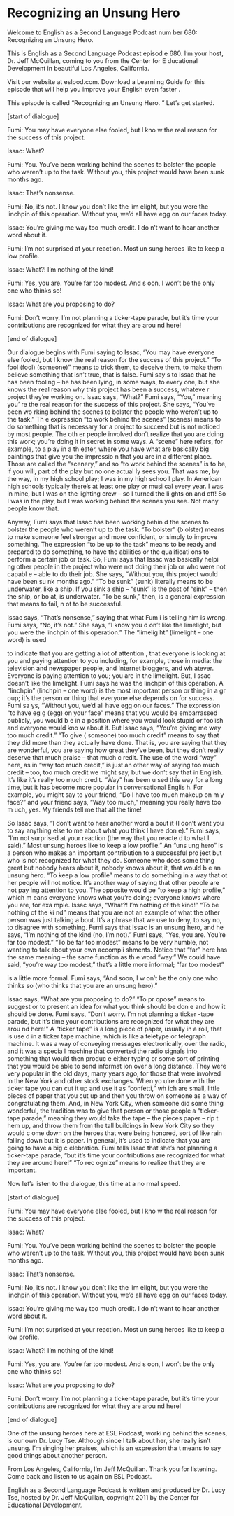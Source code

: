 # Recognizing an Unsung Hero

Welcome to English as a Second Language Podcast num ber 680: Recognizing an Unsung Hero. 

This is English as a Second Language Podcast episod e 680.  I’m your host, Dr. Jeff McQuillan, coming to you from the Center for E ducational Development in beautiful Los Angeles, California. 

Visit our website at eslpod.com.  Download a Learni ng Guide for this episode that will help you improve your English even faster . 

This episode is called “Recognizing an Unsung Hero. ”  Let’s get started. 

[start of dialogue] 

Fumi:  You may have everyone else fooled, but I kno w the real reason for the success of this project. 

Issac:  What? 

Fumi:  You.  You’ve been working behind the scenes to bolster the people who weren’t up to the task.  Without you, this project would have been sunk months ago. 

Issac:  That’s nonsense.   

Fumi:  No, it’s not.  I know you don’t like the lim elight, but you were the linchpin of this operation.  Without you, we’d all have egg on our faces today. 

Issac:  You’re giving me way too much credit.  I do n’t want to hear another word about it.   

Fumi:  I’m not surprised at your reaction.  Most un sung heroes like to keep a low profile.   

Issac:  What?!  I’m nothing of the kind! 

Fumi:  Yes, you are.  You’re far too modest.  And s oon, I won’t be the only one who thinks so! 

Issac:  What are you proposing to do?  

 Fumi:  Don’t worry.  I’m not planning a ticker-tape  parade, but it’s time your contributions are recognized for what they are arou nd here! 

[end of dialogue] 

Our dialogue begins with Fumi saying to Issac, “You  may have everyone else fooled, but I know the real reason for the success of this project.”  “To fool (fool) (someone)” means to trick them, to deceive them, to  make them believe something that isn’t true, that is false.  Fumi say s to Issac that he has been fooling – he has been lying, in some ways, to every one, but she knows the real reason why this project has been a success, whateve r project they’re working on. Issac says, “What?”  Fumi says, “You,” meaning you’ re the real reason for the success of this project.  She says, “You’ve been wo rking behind the scenes to bolster the people who weren’t up to the task.”  Th e expression “to work behind the scenes” (scenes) means to do something that is necessary for a project to succeed but is not noticed by most people.  The oth er people involved don’t realize that you are doing this work; you’re doing it in secret in some ways.  A “scene” here refers, for example, to a play in a th eater, where you have what are basically big paintings that give you the impressio n that you are in a different place.  Those are called the “scenery,” and so “to work behind the scenes” is to be, if you will, part of the play but no one actual ly sees you.  That was me, by the way, in my high school play; I was in my high schoo l play.  In American high schools typically there’s at least one play or musi cal every year.  I was in mine, but I was on the lighting crew – so I turned the li ghts on and off!  So I was in the play, but I was working behind the scenes you see.  Not many people know that. 

Anyway, Fumi says that Issac has been working behin d the scenes to bolster the people who weren’t up to the task.  “To bolster” (b olster) means to make someone feel stronger and more confident, or simply  to improve something.  The expression “to be up to the task” means to be ready  and prepared to do something, to have the abilities or the qualificati ons to perform a certain job or task.  So, Fumi says that Issac was basically helpi ng other people in the project who were not doing their job or who were not capabl e – able to do their job.  She says, “Without you, this project would have been su nk months ago.”  “To be sunk” (sunk) literally means to be underwater, like  a ship.  If you sink a ship – “sunk” is the past of “sink” – then the ship, or bo at, is underwater.  “To be sunk,” then, is a general expression that means to fail, n ot to be successful. 

Issac says, “That’s nonsense,” saying that what Fum i is telling him is wrong. Fumi says, “No, it’s not.”  She says, “I know you d on’t like the limelight, but you were the linchpin of this operation.”  The “limelig ht” (limelight – one word) is used  

to indicate that you are getting a lot of attention , that everyone is looking at you and paying attention to you including, for example,  those in media: the television and newspaper people, and Internet bloggers, and wh atever.  Everyone is paying attention to you; you are in the limelight.  But, I ssac doesn’t like the limelight. Fumi says he was the linchpin of this operation.  A  “linchpin” (linchpin – one word) is the most important person or thing in a gr oup; it’s the person or thing that everyone else depends on for success.  Fumi sa ys, “Without you, we’d all have egg on our faces.”  The expression “to have eg g (egg) on your face” means that you would be embarrassed publicly, you would b e in a position where you would look stupid or foolish and everyone would kno w about it.  But Issac says, “You’re giving me way too much credit.”  “To give ( someone) too much credit” means to say that they did more than they actually have done.  That is, you are saying that they are wonderful, you are saying how great they’ve been, but they don’t really deserve that much praise – that much c redit.  The use of the word “way” here, as in “way too much credit,” is just an other way of saying too much credit – too, too much credit we might say, but we don’t say that in English.  It’s like it’s really too much credit.  “Way” has been u sed this way for a long time, but it has become more popular in conversational Englis h.  For example, you might say to your friend, “Do I have too much makeup on m y face?” and your friend says, “Way too much,” meaning you really have too m uch, yes.  My friends tell me that all the time!   

So Issac says, “I don’t want to hear another word a bout it (I don’t want you to say anything else to me about what you think I have don e).”  Fumi says, “I’m not surprised at your reaction (the way that you reacte d to what I said).”  Most unsung heroes like to keep a low profile.”  An “uns ung hero” is a person who makes an important contribution to a successful pro ject but who is not recognized for what they do.  Someone who does some thing great but nobody hears about it, nobody knows about it, that would b e an unsung hero.  “To keep a low profile” means to do something in a way that ot her people will not notice.  It’s another way of saying that other people are not pay ing attention to you.  The opposite would be “to keep a high profile,” which m eans everyone knows what you’re doing; everyone knows where you are, for exa mple.  Issac says, “What?! I’m nothing of the kind!”  “To be nothing of the ki nd” means that you are not an example of what the other person was just talking a bout.  It’s a phrase that we use to deny, to say no, to disagree with something.   Fumi says that Issac is an unsung hero, and he says, “I’m nothing of the kind (no, I’m not).”  Fumi says, “Yes, you are.  You’re far too modest.”  “To be far  too modest” means to be very humble, not wanting to talk about your own accompli shments.  Notice that “far” here has the same meaning – the same function as th e word “way.”  We could have said, “you’re way too modest,” that’s a little  more informal; “far too modest”  

is a little more formal.  Fumi says, “And soon, I w on’t be the only one who thinks so (who thinks that you are an unsung hero).” 

Issac says, “What are you proposing to do?”  “To pr opose” means to suggest or to present an idea for what you think should be don e and how it should be done. Fumi says, “Don’t worry.  I’m not planning a ticker -tape parade, but it’s time your contributions are recognized for what they are arou nd here!”  A “ticker tape” is a long piece of paper, usually in a roll, that is use d in a ticker tape machine, which is like a teletype or telegraph machine.  It was a way of conveying messages electronically, over the radio, and it was a specia l machine that converted the radio signals into something that would then produc e either typing or some sort of printing that you would be able to send informat ion over a long distance.  They were very popular in the old days, many years ago, for those that were involved in the New York and other stock exchanges.  When yo u’re done with the ticker tape you can cut it up and use it as “confetti,” wh ich are small, little pieces of paper that you cut up and then you throw on someone  as a way of congratulating them.  And, in New York City, when someone did some thing wonderful, the tradition was to give that person or those people a  “ticker-tape parade,” meaning they would take the tape – the pieces paper – rip t hem up, and throw them from the tall buildings in New York City so they would c ome down on the heroes that were being honored, sort of like rain falling down but it is paper.  In general, it’s used to indicate that you are going to have a big c elebration.  Fumi tells Issac that she’s not planning a ticker-tape parade, “but it’s time your contributions are recognized for what they are around here!”  “To rec ognize” means to realize that they are important. 

Now let’s listen to the dialogue, this time at a no rmal speed. 

[start of dialogue] 

Fumi:  You may have everyone else fooled, but I kno w the real reason for the success of this project. 

Issac:  What? 

Fumi:  You.  You’ve been working behind the scenes to bolster the people who weren’t up to the task.  Without you, this project would have been sunk months ago. 

Issac:  That’s nonsense.   

Fumi:  No, it’s not.  I know you don’t like the lim elight, but you were the linchpin of this operation.  Without you, we’d all have egg on our faces today. 

Issac:  You’re giving me way too much credit.  I do n’t want to hear another word about it.   

Fumi:  I’m not surprised at your reaction.  Most un sung heroes like to keep a low profile.   

Issac:  What?!  I’m nothing of the kind! 

Fumi:  Yes, you are.  You’re far too modest.  And s oon, I won’t be the only one who thinks so! 

Issac:  What are you proposing to do? 

Fumi:  Don’t worry.  I’m not planning a ticker-tape  parade, but it’s time your contributions are recognized for what they are arou nd here! 

[end of dialogue] 

One of the unsung heroes here at ESL Podcast, worki ng behind the scenes, is our own Dr. Lucy Tse.  Although since I talk about her, she really isn’t unsung. I’m singing her praises, which is an expression tha t means to say good things about another person. 

From Los Angeles, California, I’m Jeff McQuillan.  Thank you for listening.  Come back and listen to us again on ESL Podcast. 

English as a Second Language Podcast is written and  produced by Dr. Lucy Tse, hosted by Dr. Jeff McQuillan, copyright 2011 by the  Center for Educational Development.

